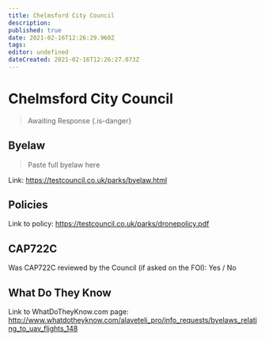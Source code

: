 ```yaml
---
title: Chelmsford City Council
description: 
published: true
date: 2021-02-16T12:26:29.960Z
tags: 
editor: undefined
dateCreated: 2021-02-16T12:26:27.073Z
---
```


# Chelmsford City Council
>  Awaiting Response
> {.is-danger}

## Byelaw
> Paste full byelaw here

Link:
https://testcouncil.co.uk/parks/byelaw.html

## Policies
Link to policy:
https://testcouncil.co.uk/parks/dronepolicy.pdf

## CAP722C

Was CAP722C reviewed by the Council (if asked on the FOI): Yes / No

## What Do They Know

Link to WhatDoTheyKnow.com page:
http://www.whatdotheyknow.com/alaveteli_pro/info_requests/byelaws_relating_to_uav_flights_148


